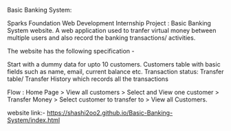 Basic Banking System:

Sparks Foundation Web Development Internship Project : Basic Banking System website. A web application used to tranfer virtual money between multiple users and also record the banking transactions/ activities.

The website has the following specification -

Start with a dummy data for upto 10 customers. Customers table with basic fields such as name, email, current balance etc. Transaction status: Transfer table/ Transfer History which records all the transactions

Flow : Home Page > View all customers > Select and View one customer > Transfer Money > Select customer to transfer to > View all Customers.

website link:-
https://shashi2oo2.github.io/Basic-Banking-System/index.html

